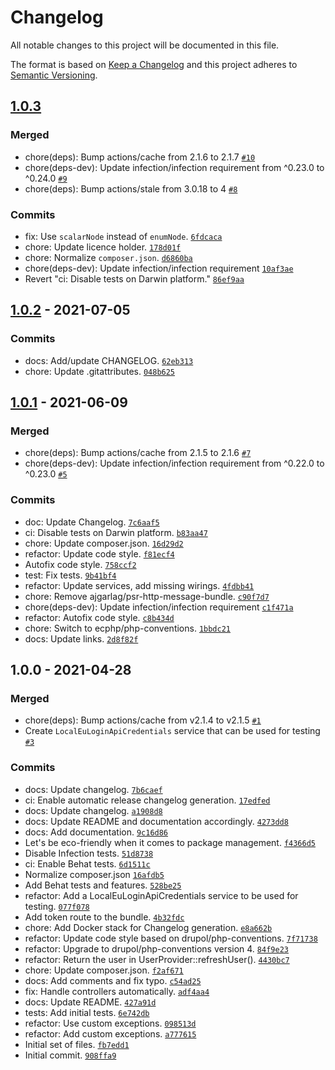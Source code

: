 # Changelog

All notable changes to this project will be documented in this file.

The format is based on [Keep a Changelog](https://keepachangelog.com/en/1.0.0/)
and this project adheres to [Semantic Versioning](https://semver.org/spec/v2.0.0.html).

## [1.0.3](https://github.com/ecphp/eu-login-api-authentication-bundle/compare/1.0.2...1.0.3)

### Merged

- chore(deps): Bump actions/cache from 2.1.6 to 2.1.7 [`#10`](https://github.com/ecphp/eu-login-api-authentication-bundle/pull/10)
- chore(deps-dev): Update infection/infection requirement from ^0.23.0 to ^0.24.0 [`#9`](https://github.com/ecphp/eu-login-api-authentication-bundle/pull/9)
- chore(deps): Bump actions/stale from 3.0.18 to 4 [`#8`](https://github.com/ecphp/eu-login-api-authentication-bundle/pull/8)

### Commits

- fix: Use `scalarNode` instead of `enumNode`. [`6fdcaca`](https://github.com/ecphp/eu-login-api-authentication-bundle/commit/6fdcaca485df4f1e12a763143c3044025fab7d73)
- chore: Update licence holder. [`178d01f`](https://github.com/ecphp/eu-login-api-authentication-bundle/commit/178d01f8369bddfcf5632a55e83a70daed7d713c)
- chore: Normalize `composer.json`. [`d6860ba`](https://github.com/ecphp/eu-login-api-authentication-bundle/commit/d6860bac3d3e5ae1124b60b0552a15d040d9ad89)
- chore(deps-dev): Update infection/infection requirement [`10af3ae`](https://github.com/ecphp/eu-login-api-authentication-bundle/commit/10af3ae6b681d83399a2b1816c402fc21234a5f6)
- Revert "ci: Disable tests on Darwin platform." [`86ef9aa`](https://github.com/ecphp/eu-login-api-authentication-bundle/commit/86ef9aa273ae436d28b669b862ce9492e64a872f)

## [1.0.2](https://github.com/ecphp/eu-login-api-authentication-bundle/compare/1.0.1...1.0.2) - 2021-07-05

### Commits

- docs: Add/update CHANGELOG. [`62eb313`](https://github.com/ecphp/eu-login-api-authentication-bundle/commit/62eb313a7e2c865887033e9874d8520766783bc3)
- chore: Update .gitattributes. [`048b625`](https://github.com/ecphp/eu-login-api-authentication-bundle/commit/048b6250b8375db42facff411bdf334b25f9c4f6)

## [1.0.1](https://github.com/ecphp/eu-login-api-authentication-bundle/compare/1.0.0...1.0.1) - 2021-06-09

### Merged

- chore(deps): Bump actions/cache from 2.1.5 to 2.1.6 [`#7`](https://github.com/ecphp/eu-login-api-authentication-bundle/pull/7)
- chore(deps-dev): Update infection/infection requirement from ^0.22.0 to ^0.23.0 [`#5`](https://github.com/ecphp/eu-login-api-authentication-bundle/pull/5)

### Commits

- doc: Update Changelog. [`7c6aaf5`](https://github.com/ecphp/eu-login-api-authentication-bundle/commit/7c6aaf5e81f839692b0f153fdf595fe1a653580a)
- ci: Disable tests on Darwin platform. [`b83aa47`](https://github.com/ecphp/eu-login-api-authentication-bundle/commit/b83aa477bebe7e4293246e19c8a3dca54af092a4)
- chore: Update composer.json. [`16d29d2`](https://github.com/ecphp/eu-login-api-authentication-bundle/commit/16d29d2db65568c5a9e3ed8c9d3c3f23f79dcf8a)
- refactor: Update code style. [`f81ecf4`](https://github.com/ecphp/eu-login-api-authentication-bundle/commit/f81ecf4a6e4368064d7df5d81ad685a42184197b)
- Autofix code style. [`758ccf2`](https://github.com/ecphp/eu-login-api-authentication-bundle/commit/758ccf2eaa6d34896ac8587afa9aa5bca1b9679a)
- test: Fix tests. [`9b41bf4`](https://github.com/ecphp/eu-login-api-authentication-bundle/commit/9b41bf48aa3909b5c51e45e3b32101de93085ab7)
- refactor: Update services, add missing wirings. [`4fdbb41`](https://github.com/ecphp/eu-login-api-authentication-bundle/commit/4fdbb415ad1e67cffbcff66a785482f576d99f6b)
- chore: Remove ajgarlag/psr-http-message-bundle. [`c90f7d7`](https://github.com/ecphp/eu-login-api-authentication-bundle/commit/c90f7d75db5370599847d262d220894ec575e62e)
- chore(deps-dev): Update infection/infection requirement [`c1f471a`](https://github.com/ecphp/eu-login-api-authentication-bundle/commit/c1f471af3c6e92efd934287916fbf3a6aae9cae5)
- refactor: Autofix code style. [`c8b434d`](https://github.com/ecphp/eu-login-api-authentication-bundle/commit/c8b434dcdcde6756df5b0b73218e77d322e8f954)
- chore: Switch to ecphp/php-conventions. [`1bbdc21`](https://github.com/ecphp/eu-login-api-authentication-bundle/commit/1bbdc216affa8177bd86ee40e06a72f7b89abd2e)
- docs: Update links. [`2d8f82f`](https://github.com/ecphp/eu-login-api-authentication-bundle/commit/2d8f82f2740c8afd60352544df9e94ec31d5c172)

## 1.0.0 - 2021-04-28

### Merged

- chore(deps): Bump actions/cache from v2.1.4 to v2.1.5 [`#1`](https://github.com/ecphp/eu-login-api-authentication-bundle/pull/1)
- Create `LocalEuLoginApiCredentials` service that can be used for testing [`#3`](https://github.com/ecphp/eu-login-api-authentication-bundle/pull/3)

### Commits

- docs: Update changelog. [`7b6caef`](https://github.com/ecphp/eu-login-api-authentication-bundle/commit/7b6caefa14dbe7085de5714fb1465647d782d70c)
- ci: Enable automatic release changelog generation. [`17edfed`](https://github.com/ecphp/eu-login-api-authentication-bundle/commit/17edfedc7e47e47ba95e7d2da52933d2fb4cc092)
- docs: Update changelog. [`a1908d8`](https://github.com/ecphp/eu-login-api-authentication-bundle/commit/a1908d8bdfadb113921300c28a58524ffb27328e)
- docs: Update README and documentation accordingly. [`4273dd8`](https://github.com/ecphp/eu-login-api-authentication-bundle/commit/4273dd8f1c2dcf8efcde0ca77f0826d6a8f9e862)
- docs: Add documentation. [`9c16d86`](https://github.com/ecphp/eu-login-api-authentication-bundle/commit/9c16d8654a33ea80909b9c09da4c8abce50990a5)
- Let's be eco-friendly when it comes to package management. [`f4366d5`](https://github.com/ecphp/eu-login-api-authentication-bundle/commit/f4366d55ab6a9f1311d129ba324cfb7e5fb1710c)
- Disable Infection tests. [`51d8738`](https://github.com/ecphp/eu-login-api-authentication-bundle/commit/51d873877e2f508dd6770059086a2370be017b89)
- ci: Enable Behat tests. [`6d1511c`](https://github.com/ecphp/eu-login-api-authentication-bundle/commit/6d1511c5fee4d6e3aef246a6c12d37acd53bc86d)
- Normalize composer.json [`16afdb5`](https://github.com/ecphp/eu-login-api-authentication-bundle/commit/16afdb525e967e3c094d7d43068cbb78a777ebbb)
- Add Behat tests and features. [`528be25`](https://github.com/ecphp/eu-login-api-authentication-bundle/commit/528be25bc1f7ededba6db20f3546c9740b8f65af)
- refactor: Add a LocalEuLoginApiCredentials service to be used for testing. [`077f078`](https://github.com/ecphp/eu-login-api-authentication-bundle/commit/077f0787b0f46b5ddab81a5fc1a2fef490118d54)
- Add token route to the bundle. [`4b32fdc`](https://github.com/ecphp/eu-login-api-authentication-bundle/commit/4b32fdc840bf93886be604a46ff34d6a13aca9c5)
- chore: Add Docker stack for Changelog generation. [`e8a662b`](https://github.com/ecphp/eu-login-api-authentication-bundle/commit/e8a662b922c51a4457bb4c687b10211f81c74f3e)
- refactor: Update code style based on drupol/php-conventions. [`7f71738`](https://github.com/ecphp/eu-login-api-authentication-bundle/commit/7f71738065dba8be393b2eab2c420e028d4c3c01)
- refactor: Upgrade to drupol/php-conventions version 4. [`84f9e23`](https://github.com/ecphp/eu-login-api-authentication-bundle/commit/84f9e23ad76002493be6c1a258cf3bbeb02455e0)
- refactor: Return the user in UserProvider::refreshUser(). [`4430bc7`](https://github.com/ecphp/eu-login-api-authentication-bundle/commit/4430bc743d1f0e60cc2a263b91e4bcb9477dff27)
- chore: Update composer.json. [`f2af671`](https://github.com/ecphp/eu-login-api-authentication-bundle/commit/f2af671a31544c5be38ad215947aa5fd681de32d)
- docs: Add comments and fix typo. [`c54ad25`](https://github.com/ecphp/eu-login-api-authentication-bundle/commit/c54ad252b9489765ed3d40ee9640b14b93e296a4)
- fix: Handle controllers automatically. [`adf4aa4`](https://github.com/ecphp/eu-login-api-authentication-bundle/commit/adf4aa439f23adf8944ce2f9f4fb82839bf5db27)
- docs: Update README. [`427a91d`](https://github.com/ecphp/eu-login-api-authentication-bundle/commit/427a91db5f09e1c83e08eeb0a39f8ab47f5ea5a7)
- tests: Add initial tests. [`6e742db`](https://github.com/ecphp/eu-login-api-authentication-bundle/commit/6e742db1f9bc0ee86d242e727cb387e7c6c64e60)
- refactor: Use custom exceptions. [`098513d`](https://github.com/ecphp/eu-login-api-authentication-bundle/commit/098513d0f5756b984db470dd042d3a7a63f0a351)
- refactor: Add custom exceptions. [`a777615`](https://github.com/ecphp/eu-login-api-authentication-bundle/commit/a777615761a14c30dcefddfd28aa8a2de69e5b79)
- Initial set of files. [`fb7edd1`](https://github.com/ecphp/eu-login-api-authentication-bundle/commit/fb7edd19666a07e91dd3b211c12f41c8cac42cf8)
- Initial commit. [`908ffa9`](https://github.com/ecphp/eu-login-api-authentication-bundle/commit/908ffa9a9e8cc59bb43cd3fb327c849229647599)
